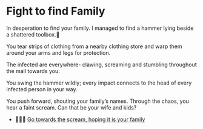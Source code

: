 # Fight to find Family

In desperation to find your family.  I managed to find a hammer lying beside a shattered toolbox.🔨

You tear strips of clothing from a nearby clothing store and warp them around your arms and legs for protection.

The infected are everywhere- clawing, screaming and stumbling throughout the mall towards you.

You swing the hammer wildly; every impact connects to the head of every infected person in your way. 

You push forward, shouting your family’s names.
Through the chaos, you hear a faint scream. Can that be your wife and kids?

- 🏃‍♂️💨 [Go towards the scream, hoping it is your family](./scene4D.md)
